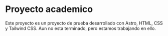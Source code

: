 # Proyecto academico 
Este proyecto es un proyecto de prueba desarrollado con Astro, HTML, CSS y Tailwind CSS.
Aun no esta terminado, pero estamos trabajando en ello.